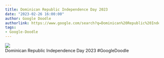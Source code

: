 ```yaml
---
title: Dominican Republic Independence Day 2023
date: "2023-02-26 16:00:00"
author: Google Doodle
authorlink: https://www.google.com/search?q=Dominican%20Republic%20Independence%20Day%202023
tags:
- Google-Doodle
---
```

<img src="https://www.google.com/logos/doodles/2023/dominican-republic-independence-day-2023-6753651837109846-law.gif" referrerpolicy="no-referrer"><br>Dominican Republic Independence Day 2023 #GoogleDoodle